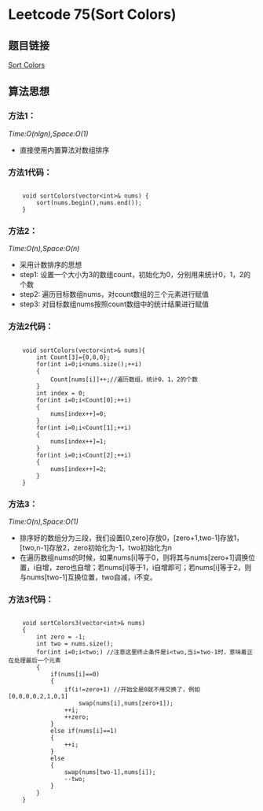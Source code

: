 # Leetcode 75(Sort Colors)


## 题目链接
[Sort Colors](https://leetcode-cn.com/problems/sort-colors/description/)

## 算法思想
### 方法1：
*Time:O(nlgn),Space:O(1)*

- 直接使用内置算法对数组排序

### 方法1代码：

```

	void sortColors(vector<int>& nums) {
        sort(nums.begin(),nums.end());
    }

```
### 方法2：
*Time:O(n),Space:O(n)*

- 采用计数排序的思想
- step1: 设置一个大小为3的数组count，初始化为0，分别用来统计0，1，2的个数
- step2: 遍历目标数组nums，对count数组的三个元素进行赋值
- step3: 对目标数组nums按照count数组中的统计结果进行赋值

### 方法2代码：

```

	void sortColors(vector<int>& nums){
        int Count[3]={0,0,0};
        for(int i=0;i<nums.size();++i)
        {
            Count[nums[i]]++;//遍历数组，统计0，1，2的个数
        }
        int index = 0;
        for(int i=0;i<Count[0];++i)
        {
            nums[index++]=0;
        }
        for(int i=0;i<Count[1];++i)
        {
            nums[index++]=1;
        }
        for(int i=0;i<Count[2];++i)
        {
            nums[index++]=2;
        }
    }
```

### 方法3：
*Time:O(n),Space:O(1)*

- 排序好的数组分为三段，我们设置[0,zero]存放0，[zero+1,two-1]存放1，[two,n-1]存放2，zero初始化为-1，two初始化为n
- 在遍历数组nums的时候，如果nums[i]等于0，则将其与nums[zero+1]调换位置，i自增，zero也自增；若nums[i]等于1，i自增即可；若nums[i]等于2，则与nums[two-1]互换位置，two自减，i不变。

### 方法3代码：
```

	void sortColors3(vector<int>& nums)
    {
        int zero = -1;
        int two = nums.size();
        for(int i=0;i<two;)	//注意这里终止条件是i<two,当i=two-1时，意味着正在处理最后一个元素
        {
            if(nums[i]==0)
            {
                if(i!=zero+1) //开始全是0就不用交换了，例如[0,0,0,0,2,1,0,1]
                    swap(nums[i],nums[zero+1]);
                ++i;
                ++zero;
            }
            else if(nums[i]==1)
            {
                ++i;
            }
            else
            {
                swap(nums[two-1],nums[i]);
                --two;
            }
        }
    }

```
